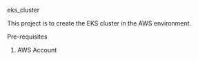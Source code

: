eks_cluster

This project is to create the EKS cluster in the AWS environment.

Pre-requisites 
1. AWS Account
